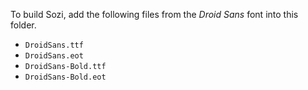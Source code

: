 
To build Sozi, add the following files from the *Droid Sans* font into this folder.

* `DroidSans.ttf`
* `DroidSans.eot`
* `DroidSans-Bold.ttf`
* `DroidSans-Bold.eot`

